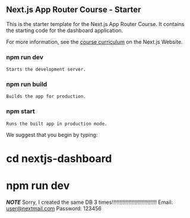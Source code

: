 ## Next.js App Router Course - Starter

This is the starter template for the Next.js App Router Course. It contains the starting code for the dashboard application.

For more information, see the [course curriculum](https://nextjs.org/learn) on the Next.js Website.

### npm run dev
    Starts the development server.

### npm run build
    Builds the app for production.

### npm start
    Runs the built app in production mode.

We suggest that you begin by typing:

# cd nextjs-dashboard
# npm run dev

***NOTE*** Sorry, I created the same DB 3 times!!!!!!!!!!!!!!!!!!!!!!!!!!!!!!
Email: user@nextmail.com
Password: 123456